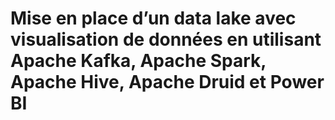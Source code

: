 # Mise en place d’un data lake avec visualisation de données en utilisant Apache Kafka, Apache Spark, Apache Hive, Apache Druid et Power BI
 
